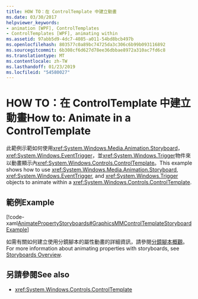 ```yaml
---
title: HOW TO：在 ControlTemplate 中建立動畫
ms.date: 03/30/2017
helpviewer_keywords:
- animation [WPF], ControlTemplates
- ControlTemplates [WPF], animating within
ms.assetid: 97abb5d9-4dc7-4085-a011-54bd8bcb497b
ms.openlocfilehash: 803577c0a89bc74725da3c306c6b99b093116892
ms.sourcegitcommit: 6b308cf6d627d78ee36dbbae8972a310ac7fd6c8
ms.translationtype: MT
ms.contentlocale: zh-TW
ms.lasthandoff: 01/23/2019
ms.locfileid: "54580027"
---
```

# <a name="how-to-animate-in-a-controltemplate"></a><span data-ttu-id="0144d-102">HOW TO：在 ControlTemplate 中建立動畫</span><span class="sxs-lookup"><span data-stu-id="0144d-102">How to: Animate in a ControlTemplate</span></span>
<span data-ttu-id="0144d-103">此範例示範如何使用<xref:System.Windows.Media.Animation.Storyboard>， <xref:System.Windows.EventTrigger>，並<xref:System.Windows.Trigger>物件來以動畫顯示內<xref:System.Windows.Controls.ControlTemplate>。</span><span class="sxs-lookup"><span data-stu-id="0144d-103">This example shows how to use <xref:System.Windows.Media.Animation.Storyboard>, <xref:System.Windows.EventTrigger>, and <xref:System.Windows.Trigger> objects to animate within a <xref:System.Windows.Controls.ControlTemplate>.</span></span>  
  
## <a name="example"></a><span data-ttu-id="0144d-104">範例</span><span class="sxs-lookup"><span data-stu-id="0144d-104">Example</span></span>  
 [!code-xaml[AnimatePropertyStoryboards#GraphicsMMControlTemplateStoryboardExample](../../../../samples/snippets/xaml/VS_Snippets_Wpf/AnimatePropertyStoryboards/XAML/ControlTemplateStoryboardExample.xaml#graphicsmmcontroltemplatestoryboardexample)]  
  
 <span data-ttu-id="0144d-105">如需有關如何建立使用分鏡腳本的屬性動畫的詳細資訊，請參閱[分鏡腳本概觀](../../../../docs/framework/wpf/graphics-multimedia/storyboards-overview.md)。</span><span class="sxs-lookup"><span data-stu-id="0144d-105">For more information about animating properties with storyboards, see [Storyboards Overview](../../../../docs/framework/wpf/graphics-multimedia/storyboards-overview.md).</span></span>  
  
## <a name="see-also"></a><span data-ttu-id="0144d-106">另請參閱</span><span class="sxs-lookup"><span data-stu-id="0144d-106">See also</span></span>
- <xref:System.Windows.Controls.ControlTemplate>
